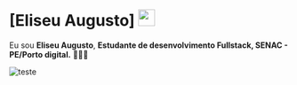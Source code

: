 # [Eliseu Augusto] <img src="https://github.com/TheDudeThatCode/TheDudeThatCode/blob/master/Assets/Mario_Hello_Big.gif" width="30px">

Eu sou <strong>Eliseu Augusto</strong>, <strong>Estudante de desenvolvimento Fullstack, SENAC - PE/Porto digital.</strong> 👨🏻‍💻 

![teste](https://i.gifer.com/Z7RV.gif)

</div>
